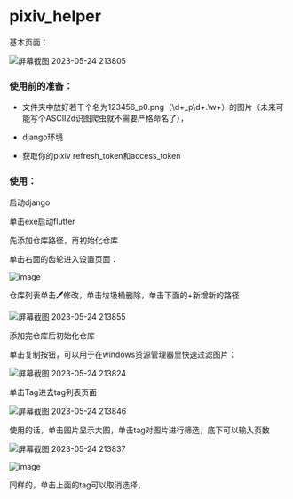 # pixiv_helper

基本页面：

![屏幕截图 2023-05-24 213805](https://github.com/crosage/pixivlib_helper/assets/90540469/0fdf2121-3856-4335-b269-6a8531fe9788)

### 使用前的准备：
- 文件夹中放好若干个名为123456_p0.png（\d+_p\d+\.\w+）的图片（未来可能写个ASCII2d识图爬虫就不需要严格命名了），

- django环境

- 获取你的pixiv refresh_token和access_token

### 使用：

启动django

单击exe启动flutter

先添加仓库路径，再初始化仓库

单击右面的齿轮进入设置页面：

![image](https://github.com/crosage/pixivlib_helper/assets/90540469/2461b507-eb35-4ee0-b3b6-ec57c0aafc7c)

仓库列表单击🖊修改，单击垃圾桶删除，单击下面的+新增新的路径

![屏幕截图 2023-05-24 213855](https://github.com/crosage/pixivlib_helper/assets/90540469/6ef2ebeb-fc67-4391-b7dd-b6cd1d922a5c)

添加完仓库后初始化仓库

单击复制按钮，可以用于在windows资源管理器里快速过滤图片：

![屏幕截图 2023-05-24 213824](https://github.com/crosage/pixivlib_helper/assets/90540469/22385b44-b5d2-4feb-9db4-b945f63ac4eb)

单击Tag进去tag列表页面

![屏幕截图 2023-05-24 213846](https://github.com/crosage/pixivlib_helper/assets/90540469/1ddf2885-238e-42d4-9e51-033bbf6980dd)

使用的话，单击图片显示大图，单击tag对图片进行筛选，底下可以输入页数

![屏幕截图 2023-05-24 213837](https://github.com/crosage/pixivlib_helper/assets/90540469/bbd6dae2-d352-4167-ab15-031d25e17f6e)

![image](https://github.com/crosage/pixivlib_helper/assets/90540469/b033a0e2-d09b-423a-b6ed-6ce3f0717969)


同样的，单击上面的tag可以取消选择，
